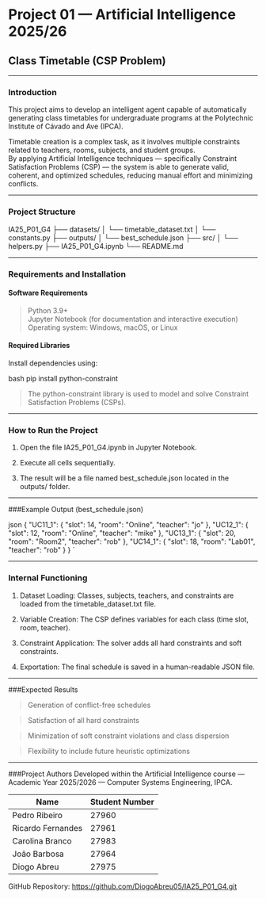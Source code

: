 # Project 01 — Artificial Intelligence 2025/26
## Class Timetable (CSP Problem)

---

### Introduction

This project aims to develop an intelligent agent capable of automatically generating class timetables for undergraduate programs at the Polytechnic Institute of Cávado and Ave (IPCA).

Timetable creation is a complex task, as it involves multiple constraints related to teachers, rooms, subjects, and student groups.  
By applying Artificial Intelligence techniques — specifically Constraint Satisfaction Problems (CSP) — the system is able to generate valid, coherent, and optimized schedules, reducing manual effort and minimizing conflicts.

---

### Project Structure

IA25_P01_G4
├── datasets/
│ └── timetable_dataset.txt
│ └── constants.py
├── outputs/
│ └── best_schedule.json
├── src/
│ └── helpers.py
├── IA25_P01_G4.ipynb
└── README.md

---

### Requirements and Installation

#### Software Requirements

> Python 3.9+  
> Jupyter Notebook (for documentation and interactive execution)  
> Operating system: Windows, macOS, or Linux

#### Required Libraries

Install dependencies using:

bash
pip install python-constraint

> The python-constraint library is used to model and solve Constraint Satisfaction Problems (CSPs).

---

### How to Run the Project

1. Open the file IA25_P01_G4.ipynb in Jupyter Notebook.

2. Execute all cells sequentially.

3. The result will be a file named best_schedule.json located in the outputs/ folder.

---

###Example Output (best_schedule.json)

json
{
    "UC11_1": { "slot": 14, "room": "Online", "teacher": "jo" },
    "UC12_1": { "slot": 12, "room": "Online", "teacher": "mike" },
    "UC13_1": { "slot": 20, "room": "Room2", "teacher": "rob" },
    "UC14_1": { "slot": 18, "room": "Lab01", "teacher": "rob" }
}
`

---

### Internal Functioning

1. Dataset Loading: Classes, subjects, teachers, and constraints are loaded from the timetable_dataset.txt file.

2. Variable Creation: The CSP defines variables for each class (time slot, room, teacher).

3. Constraint Application: The solver adds all hard constraints and soft constraints.

5. Exportation: The final schedule is saved in a human-readable JSON file.

---

###Expected Results

> Generation of conflict-free schedules

> Satisfaction of all hard constraints

> Minimization of soft constraint violations and class dispersion

> Flexibility to include future heuristic optimizations

---

###Project Authors
Developed within the Artificial Intelligence course — Academic Year 2025/2026 — Computer Systems Engineering, IPCA.

| Name              | Student Number |
|-------------------|----------------|
| Pedro Ribeiro     | 27960          |
| Ricardo Fernandes | 27961          |
| Carolina Branco   | 27983          |
| João Barbosa      | 27964          |
| Diogo Abreu       | 27975          |

GitHub Repository: https://github.com/DiogoAbreu05/IA25_P01_G4.git